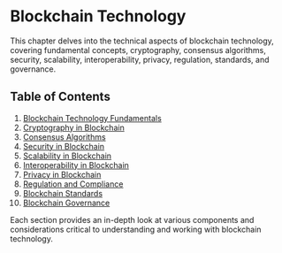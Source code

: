 # Blockchain Technology

This chapter delves into the technical aspects of blockchain technology, covering fundamental concepts, cryptography, consensus algorithms, security, scalability, interoperability, privacy, regulation, standards, and governance.

## Table of Contents

1. [Blockchain Technology Fundamentals](01_Blockchain_Technology_Fundamentals.md)
2. [Cryptography in Blockchain](02_Cryptography_in_Blockchain.md)
3. [Consensus Algorithms](03_Consensus_Algorithms.md)
4. [Security in Blockchain](04_Security_in_Blockchain.md)
5. [Scalability in Blockchain](05_Scalability_in_Blockchain.md)
6. [Interoperability in Blockchain](06_Interoperability_in_Blockchain.md)
7. [Privacy in Blockchain](07_Privacy_in_Blockchain.md)
8. [Regulation and Compliance](08_Regulation_and_Compliance.md)
9. [Blockchain Standards](09_Blockchain_Standards.md)
10. [Blockchain Governance](10_Blockchain_Governance.md)

Each section provides an in-depth look at various components and considerations critical to understanding and working with blockchain technology.
